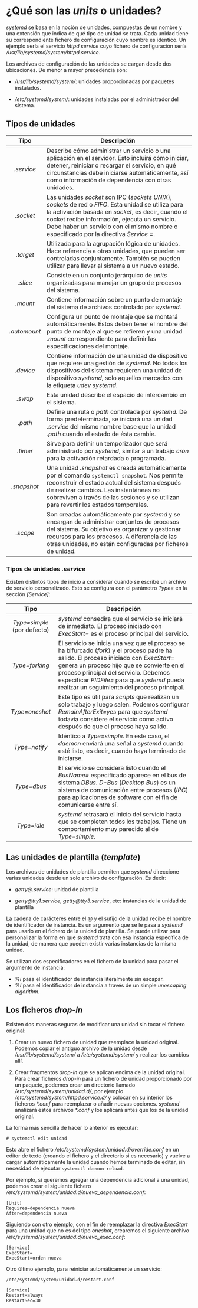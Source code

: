 
# ¿Qué son las _units_ o unidades?

_systemd_ se basa en la noción de unidades, compuestas de un nombre y una extensión que indica de qué tipo de unidad se trata. Cada unidad tiene su correspondiente fichero de configuración cuyo nombre es idéntico. Un ejemplo sería el servicio _httpd.service_ cuyo fichero de configuración sería _/usr/lib/systemd/system/httpd.service_.

Los archivos de configuración de las unidades se cargan desde dos ubicaciones. De menor a mayor precedencia son:

* _/usr/lib/systemd/system/_: unidades proporcionadas por paquetes instalados.

* _/etc/systemd/system/_: unidades instaladas por el administrador del sistema.


## Tipos de unidades

| Tipo | Descripción |
| :---: | ----------- |
| _.service_ | Describe cómo administrar un servicio o una aplicación en el servidor. Esto incluirá cómo iniciar, detener, reiniciar o recargar el servicio, en qué circunstancias debe iniciarse automáticamente, así como información de dependencia con otras unidades. |
| _.socket_ | Las unidades _socket_ son IPC (_sockets UNIX_), _sockets_ de red o _FIFO_. Esta unidad se utiliza para la activación basada en _socket_, es decir, cuando el socket recibe información, ejecuta un servicio. Debe haber un servicio con el mismo nombre o especificado por la directiva _Service =_. |
| _.target_ | Utilizada para la agrupación lógica de unidades. Hace referencia a otras unidades, que pueden ser controladas conjuntamente. También se pueden utilizar para llevar al sistema a un nuevo estado. |
| _.slice_ | Consiste en un conjunto jerárquico de _units_ organizadas para manejar un grupo de procesos del sistema. |
| _.mount_ | Contiene información sobre un punto de montaje del sistema de archivos controlado por _systemd_.
| _.automount_ | Configura un punto de montaje que se montará automáticamente. Éstos deben tener el nombre del punto de montaje al que se refieren y una unidad _.mount_ correspondiente para definir las especificaciones del montaje. |
| _.device_ | Contiene información de una unidad de dispositivo que requiere una gestión de _systemd_. No todos los dispositivos del sistema requieren una unidad de dispositivo _systemd_, solo aquellos marcados con la etiqueta _udev systemd_. |
| _.swap_ | Esta unidad describe el espacio de intercambio en el sistema. |
| _.path_ | Define una ruta o _path_ controlada por _systemd_. De forma predeterminada, se iniciará una unidad _.service_ del mismo nombre base que la unidad _.path_ cuando el estado de ésta cambie. |
| _.timer_ | Sirve para definir un temporizador que será administrado por _systemd_, similar a un trabajo _cron_ para la activación retardada o programada. |
| _.snapshot_ | Una unidad _.snapshot_ es creada automáticamente por el comando `systemctl snapshot`. Nos permite reconstruir el estado actual del sistema después de realizar cambios. Las instantáneas no sobreviven a través de las sesiones y se utilizan para revertir los estados temporales. |
| _.scope_ | Son creadas automáticamente por _systemd_ y se encargan de administrar conjuntos de procesos del sistema. Su objetivo es organizar y gestionar recursos para los procesos. A diferencia de las otras unidades, no están configuradas por ficheros de unidad. |


### Tipos de unidades _.service_

Existen distintos tipos de inicio a considerar cuando se escribe un archivo de servicio personalizado. Esto se configura con el parámetro _Type=_ en la sección _[Service]_:

| Tipo | Descripción |
| :---: | ----------- |
| _Type=simple_ (por defecto) | _systemd_ consedira que el servicio se iniciará de inmediato. El proceso iniciado con _ExecStart=_ es el proceso principal del servicio. |
| _Type=forking_ | El servicio se inicia una vez que el proceso se ha bifurcado (_fork_) y el proceso padre ha salido. El proceso iniciado con _ExecStart=_ genera un proceso hijo que se convierte en el proceso principal del servicio. Debemos especificar _PIDFile=_ para que _systemd_ pueda realizar un seguimiento del proceso principal. |
| _Type=oneshot_ | Este tipo es útil para _scripts_ que realizan un solo trabajo y luego salen. Podemos configurar _RemainAfterExit=yes_ para que _systemd_ todavía considere el servicio como activo después de que el proceso haya salido. |
| _Type=notify_ | Idéntico a _Type=simple_. En este caso, el _daemon_ enviará una señal a _systemd_ cuando esté listo, es decir, cuando haya terminado de iniciarse. |
| _Type=dbus_ | El servicio se considera listo cuando el _BusName=_ especificado aparece en el bus de sistema _DBus_. _D-Bus_ (_Desktop Bus_) es un sistema de comunicación entre procesos (_IPC_) para aplicaciones de software con el fin de comunicarse entre sí. |
| _Type=idle_ | _systemd_ retrasará el inicio del servicio hasta que se completen todos los trabajos. Tiene un comportamiento muy parecido al de _Type=simple_. |


## Las unidades de plantilla (_template_)

Los archivos de unidades de plantilla permiten que _systemd_ direccione varias unidades desde un solo archivo de configuración. Es decir:

* _getty@.service_: unidad de plantilla

* _getty@tty1.service_, _getty@tty3.service_, etc: instancias de la unidad de plantilla

La cadena de carácteres entre el _@_ y el sufijo de la unidad recibe el nombre de identificador de instancia. Es un argumento que se le pasa a _systemd_ para usarlo en el fichero de la unidad de plantilla. Se puede utilizar para personalizar la forma en que _systemd_ trata con esa instancia específica de la unidad, de manera que pueden existir varias instancias de la misma unidad.

Se utilizan dos especificadores en el fichero de la unidad para pasar el argumento de instancia:

* _%i_ pasa el identificador de instancia literalmente sin escapar.
* _%I_ pasa el identificador de instancia a través de un simple _unescaping algorithm_.


## Los ficheros _drop-in_

Existen dos maneras seguras de modificar una unidad sin tocar el fichero original:

1. Crear un nuevo fichero de unidad que reemplace la unidad original. Podemos copiar el antiguo archivo de la unidad desde _/usr/lib/systemd/system/_ a _/etc/systemd/system/_ y realizar los cambios allí.

2. Crear fragmentos _drop-in_ que se aplican encima de la unidad original. Para crear ficheros _drop-in_ para un fichero de unidad proporcionado por un paquete, podemos crear un directorio llamado _/etc/systemd/system/unidad.d/_, por ejemplo _/etc/systemd/system/httpd.service.d/_ y colocar en su interior los ficheros _*.conf_ para reemplazar o añadir nuevas opciones. _systemd_ analizará estos archivos _*.conf_ y los aplicará antes que los de la unidad original.

La forma más sencilla de hacer lo anterior es ejecutar:

`# systemctl edit unidad`

Esto abre el fichero _/etc/systemd/system/unidad.d/override.conf_ en un editor de texto (creando el fichero y el directorio si es necesario) y vuelve a cargar automáticamente la unidad cuando hemos terminado de editar, sin necesidad de ejecutar `systemctl daemon-reload`.

Por ejemplo, si queremos agregar una dependencia adicional a una unidad, podemos crear el siguiente fichero _/etc/systemd/system/unidad.d/nueva\_dependencia.conf_:

```
[Unit]
Requires=dependencia nueva
After=dependencia nueva
```

Siguiendo con otro ejemplo, con el fin de reemplazar la directiva _ExecStart_ para una unidad que no es del tipo _oneshot_, crearemos el siguiente archivo _/etc/systemd/system/unidad.d/nuevo\_exec.conf_:

```
[Service]
ExecStart=
ExecStart=orden nueva
```

Otro último ejemplo, para reiniciar automáticamente un servicio:

```
/etc/systemd/system/unidad.d/restart.conf

[Service]
Restart=always
RestartSec=30
```

